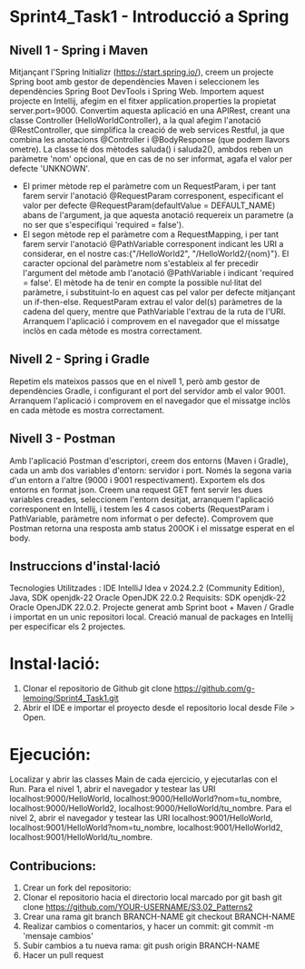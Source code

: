 # Sprint4_Task1 - Introducció a Spring

## Nivell 1 - Spring i Maven
Mitjançant l'Spring Initializr (https://start.spring.io/), creem un projecte Spring boot amb gestor de dependències Maven i seleccionem les dependències Spring Boot DevTools i Spring Web.
Importem aquest projecte en Intellij, afegim en el fitxer application.properties la propietat server.port=9000.
Convertim aquesta aplicació en una APIRest, creant una classe Controller (HelloWorldController), a la qual afegim l'anotació @RestController, que simplifica la creació de web services Restful, ja que combina les anotacions @Controller i @BodyResponse (que podem llavors ometre).
La classe té dos mètodes saluda() i saluda2(), ambdos reben un paràmetre 'nom' opcional, que en cas de no ser informat, agafa el valor per defecte 'UNKNOWN'.
- El primer mètode rep el paràmetre com un RequestParam, i per tant farem servir l'anotació @RequestParam corresponent, especificant el valor per defecte @RequestParam(defaultValue = DEFAULT_NAME) abans de l'argument, ja que aquesta anotació requereix un parametre (a no ser que s'especifiqui 'required = false'). 
- El segon mètode rep el paràmetre com a RequestMapping, i per tant farem servir l'anotació @PathVariable corresponent indicant les URI a considerar, en el nostre cas:{"/HelloWorld2", "/HelloWorld2/{nom}"}. El caracter opcional del paràmetre nom s'estableix al fer precedir l'argument del mètode amb l'anotació @PathVariable i indicant 'required = false'. El mètode ha de tenir en compte la possible nul·litat del paràmetre, i substituint-lo en aquest cas pel valor per defecte mitjançant un if-then-else. 
RequestParam extrau el valor del(s) paràmetres de la cadena del query, mentre que PathVariable l'extrau de la ruta de l'URI.
Arranquem l'aplicació i comprovem en el navegador que el missatge inclòs en cada mètode es mostra correctament.

## Nivell 2 - Spring i Gradle
Repetim els mateixos passos que en el nivell 1, però amb gestor de dependències Gradle, i configurant el port del servidor amb el valor 9001.
Arranquem l'aplicació i comprovem en el navegador que el missatge inclòs en cada mètode es mostra correctament.

## Nivell 3 - Postman
Amb l'aplicació Postman d'escriptori, creem dos entorns (Maven i Gradle), cada un amb dos variables d'entorn: servidor i port. Només la segona varia d'un entorn a l'altre (9000 i 9001 respectivament). Exportem els dos entorns en format json.
Creem una request GET fent servir les dues variables creades, seleccionem l'entorn desitjat, arranquem l'aplicació corresponent en Intellij, i testem les 4 casos coberts (RequestParam i PathVariable, paràmetre nom informat o per defecte). Comprovem que Postman retorna una resposta amb status 200OK i el missatge esperat en el body.

## Instruccions d'instal·lació
Tecnologies Utilitzades : IDE IntelliJ Idea v 2024.2.2 (Community Edition), Java, SDK openjdk-22 Oracle OpenJDK 22.0.2 Requisits: SDK openjdk-22 Oracle OpenJDK 22.0.2.
Projecte generat amb Sprint boot + Maven / Gradle i importat en un unic repositori local. Creació manual de packages en Intellij per especificar els 2 projectes.

# Instal·lació: 
1. Clonar el repositorio de Github
git clone https://github.com/g-lemoing/Sprint4_Task1.git
2. Abrir el IDE e importar el proyecto desde el repositorio local desde File > Open.

# Ejecución:
Localizar y abrir las classes Main de cada ejercicio, y ejecutarlas con el Run.
Para el nivel 1, abrir el navegador y testear las URI localhost:9000/HelloWorld, localhost:9000/HelloWorld?nom=tu_nombre, localhost:9000/HelloWorld2, localhost:9000/HelloWorld/tu_nombre.
Para el nivel 2, abrir el navegador y testear las URI localhost:9001/HelloWorld, localhost:9001/HelloWorld?nom=tu_nombre, localhost:9001/HelloWorld2, localhost:9001/HelloWorld/tu_nombre.

## Contribucions:
1. Crear un fork del repositorio: 
2. Clonar el repositorio hacia el directorio local marcado por git bash
 git clone https://github.com/YOUR-USERNAME/S3.02_Patterns2
3. Crear una rama
git branch BRANCH-NAME
git checkout BRANCH-NAME
4. Realizar cambios o comentarios, y hacer un commit: git commit -m 'mensaje cambios'
5. Subir cambios a tu nueva rama: git push origin BRANCH-NAME
6. Hacer un pull request
